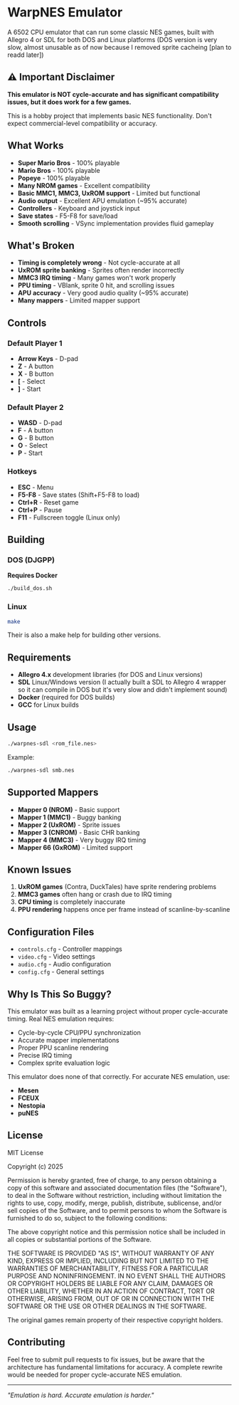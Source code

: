 # WarpNES Emulator

A 6502 CPU emulator that can run some classic NES games, built with Allegro 4 or SDL for both DOS and Linux platforms (DOS version is very slow, almost unusable as of now because I removed sprite cacheing [plan to readd later])

## ⚠️ Important Disclaimer

**This emulator is NOT cycle-accurate and has significant compatibility issues, but it does work for a few games.**

This is a hobby project that implements basic NES functionality. Don't expect commercial-level compatibility or accuracy.

## What Works

- **Super Mario Bros** - 100% playable
- **Mario Bros** - 100% playable  
- **Popeye** - 100% playable
- **Many NROM games** - Excellent compatibility
- **Basic MMC1, MMC3, UxROM support** - Limited but functional
- **Audio output** - Excellent APU emulation (~95% accurate)
- **Controllers** - Keyboard and joystick input
- **Save states** - F5-F8 for save/load
- **Smooth scrolling** - VSync implementation provides fluid gameplay

## What's Broken

- **Timing is completely wrong** - Not cycle-accurate at all
- **UxROM sprite banking** - Sprites often render incorrectly
- **MMC3 IRQ timing** - Many games won't work properly  
- **PPU timing** - VBlank, sprite 0 hit, and scrolling issues
- **APU accuracy** - Very good audio quality (~95% accurate)
- **Many mappers** - Limited mapper support

## Controls

### Default Player 1
- **Arrow Keys** - D-pad
- **Z** - A button  
- **X** - B button
- **[** - Select
- **]** - Start

### Default Player 2  
- **WASD** - D-pad
- **F** - A button
- **G** - B button  
- **O** - Select
- **P** - Start

### Hotkeys
- **ESC** - Menu
- **F5-F8** - Save states (Shift+F5-F8 to load)
- **Ctrl+R** - Reset game
- **Ctrl+P** - Pause
- **F11** - Fullscreen toggle (Linux only)

## Building

### DOS (DJGPP)
**Requires Docker**
```bash
./build_dos.sh
```

### Linux
```bash
make
```

Their is also a make help for building other versions.

## Requirements

- **Allegro 4.x** development libraries (for DOS and Linux versions)
- **SDL** Linux/Windows version (I actually built a SDL to Allegro 4 wrapper so it can compile in DOS but it's very slow and didn't implement sound)
- **Docker** (required for DOS builds)
- **GCC** for Linux builds

## Usage

```bash
./warpnes-sdl <rom_file.nes>
```

Example:
```bash
./warpnes-sdl smb.nes
```

## Supported Mappers

- **Mapper 0 (NROM)** - Basic support
- **Mapper 1 (MMC1)** - Buggy banking
- **Mapper 2 (UxROM)** - Sprite issues  
- **Mapper 3 (CNROM)** - Basic CHR banking
- **Mapper 4 (MMC3)** - Very buggy IRQ timing
- **Mapper 66 (GxROM)** - Limited support

## Known Issues

1. **UxROM games** (Contra, DuckTales) have sprite rendering problems
2. **MMC3 games** often hang or crash due to IRQ timing
3. **CPU timing** is completely inaccurate
4. **PPU rendering** happens once per frame instead of scanline-by-scanline

## Configuration Files

- `controls.cfg` - Controller mappings
- `video.cfg` - Video settings  
- `audio.cfg` - Audio configuration
- `config.cfg` - General settings

## Why Is This So Buggy?

This emulator was built as a learning project without proper cycle-accurate timing. Real NES emulation requires:

- Cycle-by-cycle CPU/PPU synchronization
- Accurate mapper implementations  
- Proper PPU scanline rendering
- Precise IRQ timing
- Complex sprite evaluation logic

This emulator does none of that correctly. For accurate NES emulation, use:
- **Mesen** 
- **FCEUX**
- **Nestopia**
- **puNES**

## License

MIT License

Copyright (c) 2025

Permission is hereby granted, free of charge, to any person obtaining a copy
of this software and associated documentation files (the "Software"), to deal
in the Software without restriction, including without limitation the rights
to use, copy, modify, merge, publish, distribute, sublicense, and/or sell
copies of the Software, and to permit persons to whom the Software is
furnished to do so, subject to the following conditions:

The above copyright notice and this permission notice shall be included in all
copies or substantial portions of the Software.

THE SOFTWARE IS PROVIDED "AS IS", WITHOUT WARRANTY OF ANY KIND, EXPRESS OR
IMPLIED, INCLUDING BUT NOT LIMITED TO THE WARRANTIES OF MERCHANTABILITY,
FITNESS FOR A PARTICULAR PURPOSE AND NONINFRINGEMENT. IN NO EVENT SHALL THE
AUTHORS OR COPYRIGHT HOLDERS BE LIABLE FOR ANY CLAIM, DAMAGES OR OTHER
LIABILITY, WHETHER IN AN ACTION OF CONTRACT, TORT OR OTHERWISE, ARISING FROM,
OUT OF OR IN CONNECTION WITH THE SOFTWARE OR THE USE OR OTHER DEALINGS IN THE
SOFTWARE.

The original games remain property of their respective copyright holders.

## Contributing

Feel free to submit pull requests to fix issues, but be aware that the architecture has fundamental limitations for accuracy. A complete rewrite would be needed for proper cycle-accurate NES emulation.

---

*"Emulation is hard. Accurate emulation is harder."*
